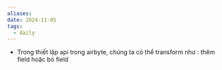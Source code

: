 ```yaml
---
aliases: 
date: 2024-11-05
tags:
  - daily
---
```

- Trong thiết lập api trong airbyte, chúng ta có thể transform như : thêm field hoặc bỏ field
